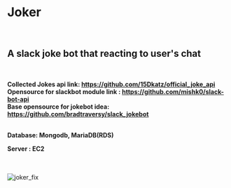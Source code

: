 <h1>Joker</h1><br>
<h2>A slack joke bot that reacting to user's chat </h2><br>

<b>Collected Jokes api link: https://github.com/15Dkatz/official_joke_api<br>
Opensource for slackbot module link : https://github.com/mishk0/slack-bot-api<br>
Base opensource for jokebot idea: https://github.com/bradtraversy/slack_jokebot<br><br> 
  
Database: Mongodb, MariaDB(RDS)</b><br>

<b>Server :  EC2</b><br><br><br>


![joker_fix](https://user-images.githubusercontent.com/39256000/58455581-0ce84100-815d-11e9-833c-90c7af08f52f.jpg)
